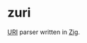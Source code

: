 # zuri
[URI](https://en.wikipedia.org/wiki/Uniform_Resource_Identifier) parser written in [Zig](https://ziglang.org/).
